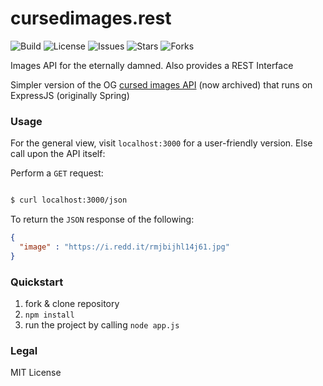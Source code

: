 # cursedimages.rest

<p align="center">
  
![Build](https://github.com/rakhadjo/cursedimages.rest/actions/workflows/node.js.yml/badge.svg)
![License](https://img.shields.io/github/license/rakhadjo/cursedimages.rest.svg)
![Issues](https://img.shields.io/github/issues/rakhadjo/cursedimages.rest.svg)
![Stars](https://img.shields.io/github/stars/rakhadjo/cursedimages.rest.svg)
![Forks](https://img.shields.io/github/forks/rakhadjo/cursedimages.rest.svg)

</p>
Images API for the eternally damned. Also provides a REST Interface

Simpler version of the OG [cursed images API](github.com/rakhadjo/cursed_images_api) (now archived) that runs on ExpressJS (originally Spring)

### Usage

For the general view, visit `localhost:3000` for a user-friendly version. Else call upon the API itself:

Perform a `GET` request:
```sh

$ curl localhost:3000/json

```
To return the `JSON` response of the following:
```json
{
  "image" : "https://i.redd.it/rmjbijhl14j61.jpg"
}
```

### Quickstart

1. fork & clone repository
2. `npm install`
3. run the project by calling `node app.js`

### Legal
MIT License

